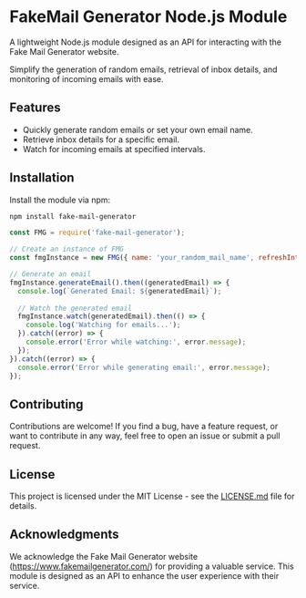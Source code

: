 # FakeMail Generator Node.js Module

A lightweight Node.js module designed as an API for interacting with the Fake Mail Generator website.

Simplify the generation of random emails, retrieval of inbox details, and monitoring of incoming emails with ease.

## Features

- Quickly generate random emails or set your own email name.
- Retrieve inbox details for a specific email.
- Watch for incoming emails at specified intervals.

## Installation

Install the module via npm:

```bash
npm install fake-mail-generator
```

```javascript
const FMG = require('fake-mail-generator');

// Create an instance of FMG
const fmgInstance = new FMG({ name: 'your_random_mail_name', refreshInterval: 5000 });

// Generate an email
fmgInstance.generateEmail().then((generatedEmail) => {
  console.log(`Generated Email: ${generatedEmail}`);
    
  // Watch the generated email
  fmgInstance.watch(generatedEmail).then(() => {
    console.log('Watching for emails...');
  }).catch((error) => {
    console.error('Error while watching:', error.message);
  });
}).catch((error) => {
  console.error('Error while generating email:', error.message);
});
```

## Contributing

Contributions are welcome! If you find a bug, have a feature request, or want to contribute in any way, feel free to open an issue or submit a pull request.

## License

This project is licensed under the MIT License - see the [LICENSE.md](LICENSE.md) file for details.

## Acknowledgments

We acknowledge the Fake Mail Generator website (https://www.fakemailgenerator.com/) for providing a valuable service.
This module is designed as an API to enhance the user experience with their service.
